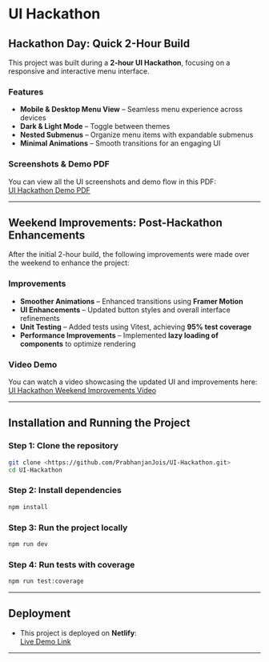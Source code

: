 # UI Hackathon

## Hackathon Day: Quick 2-Hour Build

This project was built during a **2-hour UI Hackathon**, focusing on a responsive and interactive menu interface.

### Features

- **Mobile & Desktop Menu View** – Seamless menu experience across devices  
- **Dark & Light Mode** – Toggle between themes  
- **Nested Submenus** – Organize menu items with expandable submenus  
- **Minimal Animations** – Smooth transitions for an engaging UI
  
### Screenshots & Demo PDF

You can view all the UI screenshots and demo flow in this PDF:  
[UI Hackathon Demo PDF](https://drive.google.com/file/d/1e8lR__KUMbBcj2R_24lYiO8MkCDppAue/view?usp=sharing)

---
## Weekend Improvements: Post-Hackathon Enhancements

After the initial 2-hour build, the following improvements were made over the weekend to enhance the project:

### Improvements

- **Smoother Animations** – Enhanced transitions using **Framer Motion**  
- **UI Enhancements** – Updated button styles and overall interface refinements  
- **Unit Testing** – Added tests using Vitest, achieving **95% test coverage**  
- **Performance Improvements** – Implemented **lazy loading of components** to optimize rendering

### Video Demo

You can watch a video showcasing the updated UI and improvements here:  
[UI Hackathon Weekend Improvements Video](https://drive.google.com/file/d/1lnXe_5kxrr8LL4MxErBfl_ALk6o_ZBSR/view?usp=sharing)

---
## Installation and Running the Project

### Step 1: Clone the repository

```bash
git clone <https://github.com/PrabhanjanJois/UI-Hackathon.git>
cd UI-Hackathon
```

### Step 2: Install dependencies

```bash
npm install
```

### Step 3: Run the project locally

```bash
npm run dev
```
### Step 4: Run tests with coverage

```bash
npm run test:coverage
```
---
## Deployment

- This project is deployed on **Netlify**:  
  [Live Demo Link](https://ui-hackathon-001.netlify.app/)

---


